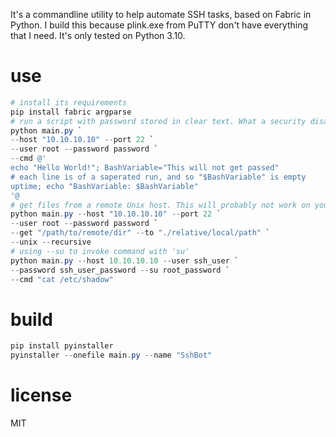It's a commandline utility to help automate SSH tasks, based on Fabric in Python.
I build this because plink.exe from PuTTY don't have everything that I need.
It's only tested on Python 3.10.

# use
```PowerShell
# install its requirements
pip install fabric argparse
# run a script with password stored in clear text. What a security disater!
python main.py `
--host "10.10.10.10" --port 22 `
--user root --password password `
--cmd @'
echo "Hello World!"; BashVariable="This will not get passed"
# each line is of a saperated run, and so "$BashVariable" is empty
uptime; echo "BashVariable: $BashVariable"
'@
# get files from a remote Unix host. This will probably not work on your system
python main.py --host "10.10.10.10" --port 22 `
--user root --password password `
--get "/path/to/remote/dir" --to "./relative/local/path" `
--unix --recursive
# using --su to invoke command with 'su'
python main.py --host 10.10.10.10 --user ssh_user `
--password ssh_user_password --su root_password `
--cmd "cat /etc/shadow"
```

# build
```PowerShell
pip install pyinstaller
pyinstaller --onefile main.py --name "SshBot"
```

# license
MIT

